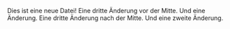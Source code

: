 Dies ist eine neue Datei!
Eine dritte Änderung vor der Mitte.
Und eine Änderung.
Eine dritte Änderung nach der Mitte.
Und eine zweite Änderung.
